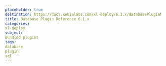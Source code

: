 ```yaml
---
placeholder: true
destination: https://docs.xebialabs.com/xl-deploy/6.1.x/databasePluginManual.html
title: Database Plugin Reference 6.1.x
categories:
xl-deploy
subject:
Bundled plugins
tags:
database
plugin
sql
---
```

